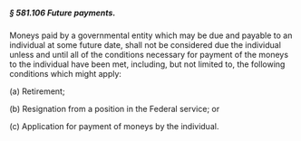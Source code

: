 ##### § 581.106 Future payments. #####

Moneys paid by a governmental entity which may be due and payable to an individual at some future date, shall not be considered due the individual unless and until all of the conditions necessary for payment of the moneys to the individual have been met, including, but not limited to, the following conditions which might apply:

(a) Retirement;

(b) Resignation from a position in the Federal service; or

(c) Application for payment of moneys by the individual.